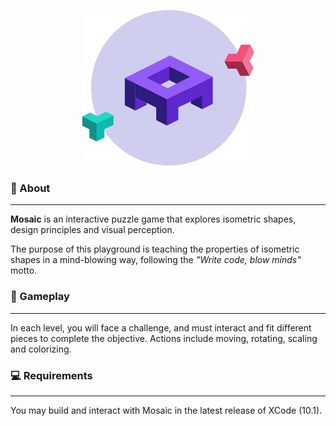 <p align="center">
  <img src="https://github.com/gabrieldluca/mosaic/blob/master/Mosaic.playground/Resources/Images/logo.png" width=275 height=249/>
</p> 


### 🤯 About
---

**Mosaic** is an interactive puzzle game that explores isometric shapes, design principles and visual perception.
 
The purpose of this playground is teaching the properties of isometric shapes in a mind-blowing way, following the *"Write code, blow minds"* motto.
 
### 🧩 Gameplay
---

In each level, you will face a challenge, and must interact and fit different pieces to complete the objective. Actions include moving, rotating, scaling and colorizing.
 
### 💻 Requirements
---

You may build and interact with Mosaic in the latest release of XCode (10.1).
